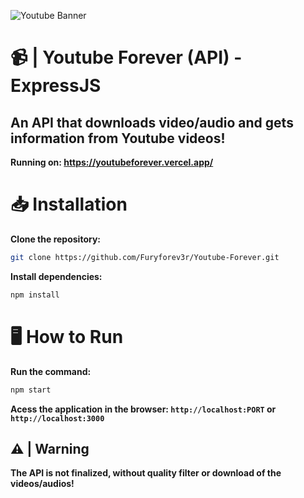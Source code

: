 ![Youtube Banner](https://github.com/Furyforev3r/Youtube-Downloader-ExpressJS/assets/88341564/cbc6cde8-1230-48f7-85ed-75ce1849a66a)
# 📹 | Youtube Forever (API) - ExpressJS
**An API that downloads video/audio and gets information from Youtube videos!**
---
**Running on: https://youtubeforever.vercel.app/**
# 📥 Installation
**Clone the repository:**
```bash
git clone https://github.com/Furyforev3r/Youtube-Forever.git
```
**Install dependencies:**
```bash
npm install
```
# 🖥️ How to Run
**Run the command:**
```bash
npm start
```
 **Acess the application in the browser: `http://localhost:PORT` or `http://localhost:3000`**

## ⚠️ | Warning
**The API is not finalized, without quality filter or download of the videos/audios!**
